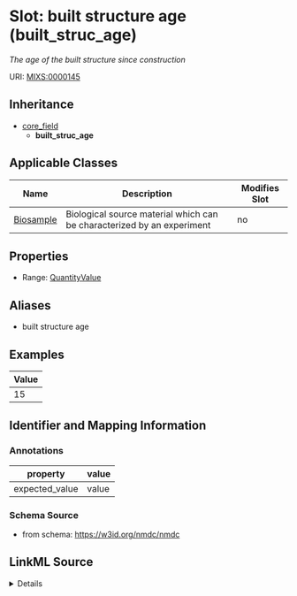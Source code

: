 # Slot: built structure age (built_struc_age)


_The age of the built structure since construction_



URI: [MIXS:0000145](https://w3id.org/mixs/0000145)




## Inheritance

* [core_field](core_field.md)
    * **built_struc_age**





## Applicable Classes

| Name | Description | Modifies Slot |
| --- | --- | --- |
[Biosample](Biosample.md) | Biological source material which can be characterized by an experiment |  no  |







## Properties

* Range: [QuantityValue](QuantityValue.md)



## Aliases


* built structure age




## Examples

| Value |
| --- |
| 15 |

## Identifier and Mapping Information





### Annotations

| property | value |
| --- | --- |
| expected_value | value || preferred_unit | year || occurrence | 1 |



### Schema Source


* from schema: https://w3id.org/nmdc/nmdc




## LinkML Source

<details>
```yaml
name: built_struc_age
annotations:
  expected_value:
    tag: expected_value
    value: value
  preferred_unit:
    tag: preferred_unit
    value: year
  occurrence:
    tag: occurrence
    value: '1'
description: The age of the built structure since construction
title: built structure age
examples:
- value: '15'
from_schema: https://w3id.org/nmdc/nmdc
aliases:
- built structure age
rank: 1000
is_a: core field
slot_uri: MIXS:0000145
multivalued: false
alias: built_struc_age
domain_of:
- Biosample
range: QuantityValue

```
</details>